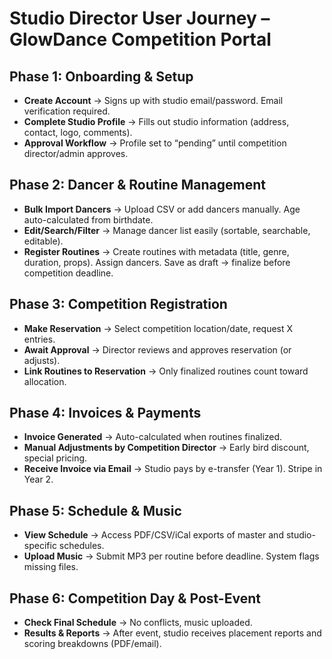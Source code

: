# Studio Director User Journey – GlowDance Competition Portal

## Phase 1: Onboarding & Setup
- **Create Account** → Signs up with studio email/password. Email verification required.  
- **Complete Studio Profile** → Fills out studio information (address, contact, logo, comments).  
- **Approval Workflow** → Profile set to “pending” until competition director/admin approves.  

## Phase 2: Dancer & Routine Management
- **Bulk Import Dancers** → Upload CSV or add dancers manually. Age auto-calculated from birthdate.  
- **Edit/Search/Filter** → Manage dancer list easily (sortable, searchable, editable).  
- **Register Routines** → Create routines with metadata (title, genre, duration, props). Assign dancers. Save as draft → finalize before competition deadline.  

## Phase 3: Competition Registration
- **Make Reservation** → Select competition location/date, request X entries.  
- **Await Approval** → Director reviews and approves reservation (or adjusts).  
- **Link Routines to Reservation** → Only finalized routines count toward allocation.  

## Phase 4: Invoices & Payments
- **Invoice Generated** → Auto-calculated when routines finalized.  
- **Manual Adjustments by Competition Director** → Early bird discount, special pricing.  
- **Receive Invoice via Email** → Studio pays by e-transfer (Year 1). Stripe in Year 2.  

## Phase 5: Schedule & Music
- **View Schedule** → Access PDF/CSV/iCal exports of master and studio-specific schedules.  
- **Upload Music** → Submit MP3 per routine before deadline. System flags missing files.  

## Phase 6: Competition Day & Post-Event
- **Check Final Schedule** → No conflicts, music uploaded.  
- **Results & Reports** → After event, studio receives placement reports and scoring breakdowns (PDF/email).  
